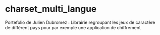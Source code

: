 # charset_multi_langue
Portefolio de Julien Dubromez : Librairie regroupant les jeux de caractère de diffèrent pays pour par exemple une application de chiffrement
